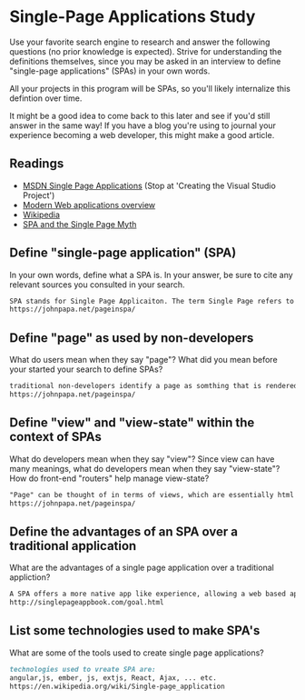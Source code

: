 # Single-Page Applications Study

Use your favorite search engine to research and answer the following questions
(no prior knowledge is expected). Strive for understanding the definitions
themselves, since you may be asked in an interview to define "single-page
applications" (SPAs) in your own words.

All your projects in this program will be SPAs, so you'll likely internalize
this defintion over time.

It might be a good idea to come back to this later and see if you'd still answer
in the same way! If you have a blog you're using to journal your experience
becoming a web developer, this might make a good article.

## Readings

-   [MSDN Single Page Applications](https://msdn.microsoft.com/en-us/magazine/dn463786.aspx) (Stop at 'Creating the Visual Studio Project')
-   [Modern Web applications overview](http://singlepageappbook.com/goal.html)
-   [Wikipedia](https://en.wikipedia.org/wiki/Single-page_application)
-   [SPA and the Single Page Myth](https://johnpapa.net/pageinspa/)

## Define "single-page application" (SPA)

In your own words, define what a SPA is. In your answer, be sure to cite any
relevant sources you consulted in your search.

```md
SPA stands for Single Page Applicaiton. The term Single Page refers to the the first page - which is loaded directly from the server. This application can render multiple subsequent pages, but those will be driven via client side, as apposed to the server side.
https://johnpapa.net/pageinspa/
```

## Define "page" as used by non-developers

What do users mean when they say "page"? What did you mean before your started
your search to define SPAs?

```md
traditional non-developers identify a page as somthing that is rendered upon each click / interaction on a website.
https://johnpapa.net/pageinspa/

```

## Define "view" and "view-state" within the context of SPAs

What do developers mean when they say "view"? Since view can have many meanings,
what do developers mean when they say "view-state"? How do front-end "routers"
help manage view-state?

```md
"Page" can be thought of in terms of views, which are essentially html fragments that make up the the screen or page that the use sees.
https://johnpapa.net/pageinspa/
```

## Define the advantages of an SPA over a traditional application

What are the advantages of a single page application over a traditional appliction?

```md
A SPA offers a more native app like experience, allowing a web based application to feel more like a desktop applicaiton. SPA allows the application the  ability to redraw any part of the UI without needing to pull multiple server roundtrip to retrieve HTML.
http://singlepageappbook.com/goal.html

```

## List some technologies used to make SPA's

What are some of the tools used to create single page applications?

```md
technologies used to vreate SPA are:
angular,js, ember, js, extjs, React, Ajax, ... etc.
https://en.wikipedia.org/wiki/Single-page_application
```
